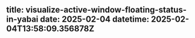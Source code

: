 title: visualize-active-window-floating-status-in-yabai
date: 2025-02-04
datetime: 2025-02-04T13:58:09.356878Z
---
